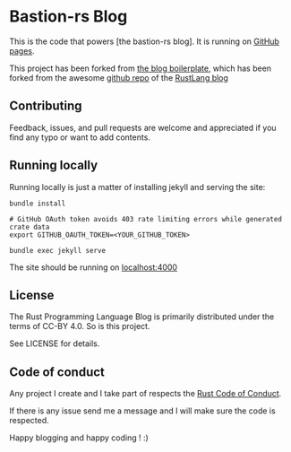 # Bastion-rs Blog

This is the code that powers [the bastion-rs blog]. It is running
on [GitHub pages].

[My Blog]: https://bastion-rs/blog
[GitHub pages]: https://pages.github.com/

This project has been forked from [the blog boilerplate](https://github.com/rust-community/rust-lang-blog-boilerplate), which has been forked from the awesome [github repo](https://github.com/rust-lang/blog.rust-lang.org) of the [RustLang blog](https://blog.rust-lang.org/)

## Contributing

Feedback, issues, and pull requests are welcome and appreciated if you find any typo or want to add contents.

## Running locally

Running locally is just a matter of installing jekyll and serving the site:

```
bundle install

# GitHub OAuth token avoids 403 rate limiting errors while generated crate data
export GITHUB_OAUTH_TOKEN=<YOUR_GITHUB_TOKEN>

bundle exec jekyll serve
```

The site should be running on [localhost:4000](http://localhost:4000)

## License

The Rust Programming Language Blog is primarily distributed under the terms of
CC-BY 4.0. 
So is this project.

See LICENSE for details.

## Code of conduct

Any project I create and I take part of respects the [Rust Code of Conduct](CODE_OF_CONDUCT.md).

If there is any issue send me a message and I will make sure the code is respected.

Happy blogging and happy coding ! :)